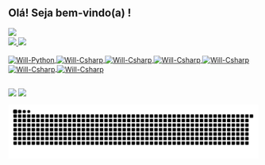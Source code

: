 ## Olá! Seja bem-vindo(a) !

 <img src="https://camo.githubusercontent.com/ae273b32cc1ccb8e140fb31f14e8e2584e62446700e017bae65219ffb9fd066d/68747470733a2f2f692e706f7374696d672e63632f63344d43394866432f3137333134392d46352d332d4635372d34302d43372d393439362d372d424544434446342d42312d41392e706e67"/>

 <div>
  <a href="https://github.com/willianrsouza">
  <img height="180em" src="https://github-readme-stats.vercel.app/api?username=willianrsouza&show_icons=true&theme=dark&include_all_commits=true&count_public=true"/>
  <img height="180em" src="https://github-readme-stats.vercel.app/api/top-langs/?username=willianrsouza&layout=compact&langs_count=7&theme=dark"/>
 </div>
 
</div>
<div style="display: inline_block"><br>
  <img align="center" alt="Will-Python" height="30" width="40" src="https://cdn.jsdelivr.net/gh/devicons/devicon/icons/java/java-plain-wordmark.svg">
  <img align="center" alt="Will-Csharp" height="30" width="40" src="https://cdn.jsdelivr.net/gh/devicons/devicon/icons/csharp/csharp-original.svg">
  <img align="center" alt="Will-Csharp" height="30" width="40" src="https://cdn.jsdelivr.net/gh/devicons/devicon/icons/spring/spring-original-wordmark.svg">
  <img align="center" alt="Will-Csharp" height="30" width="40" src="https://cdn.jsdelivr.net/gh/devicons/devicon/icons/dotnetcore/dotnetcore-original.svg">
  <img align="center" alt="Will-Csharp" height="30" width="40" src="https://cdn.jsdelivr.net/gh/devicons/devicon/icons/jenkins/jenkins-original.svg">
  <img align="center" alt="Will-Csharp" height="30" width="40" src="https://cdn.jsdelivr.net/gh/devicons/devicon/icons/mysql/mysql-original-wordmark.svg">
  <img align="center" alt="Will-Csharp" height="30" width="40" src="https://cdn.jsdelivr.net/gh/devicons/devicon/icons/azure/azure-original-wordmark.svg">
  
  ##
 
<div> 
  <a href = "mailto:willianrsouzawork@gmail.com"><img src="https://img.shields.io/badge/-Gmail-%23333?style=for-the-badge&logo=gmail&logoColor=white" target="_blank"></a>
  <a href="https://www.linkedin.com/in/willianrsouza/" target="_blank"><img src="https://img.shields.io/badge/-LinkedIn-%230077B5?style=for-the-badge&logo=linkedin&logoColor=white" target="_blank"></a> 
 
   ![Snake animation](https://github.com/willianrsouza/willianrsouza/blob/output/github-contribution-grid-snake.svg)
 
</div>
